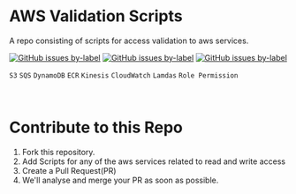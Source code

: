 # AWS Validation Scripts
A repo consisting of scripts for access validation to aws services. <br/>

[![GitHub issues by-label][good-first-issue-badge]][good-first-issue-link]
[![GitHub issues by-label][help-wanted-badge]][help-wanted-link]
[![GitHub issues by-label][hacktoberfest-badge]][hacktoberfest-link]

`S3`
`SQS`
`DynamoDB`
`ECR`
`Kinesis`
`CloudWatch`
`Lamdas`
`Role Permission`

<br/>

# Contribute to this Repo

1) Fork this repository.
2) Add Scripts for any of the aws services related to read and write access
3) Create a Pull Request(PR)
4) We'll analyse and merge your PR as soon as possible.


[good-first-issue-link]: https://github.com/priyamm/aws-services-validation-scripts/issues?q=is%3Aissue+is%3Aopen+label%3A%22good%20first%20issue%22
[good-first-issue-badge]: https://img.shields.io/github/issues-raw/priyamm/aws-services-validation-scripts/good%20first%20issue.svg?label=good%20first%20issue

[help-wanted-link]: https://github.com/priyamm/aws-services-validation-scripts/issues?q=is%3Aissue+is%3Aopen+label%3A%22help%20wanted%22
[help-wanted-badge]: https://img.shields.io/github/issues-raw/priyamm/aws-services-validation-scripts/help%20wanted.svg?label=help%20wanted&color=%23856bf9& 

[hacktoberfest-link]: https://github.com/priyamm/aws-services-validation-scripts/issues?q=is%3Aissue+is%3Aopen+label%3A%22hacktoberfest%22
[hacktoberfest-badge]: https://img.shields.io/github/issues-raw/priyamm/aws-services-validation-scripts/hacktoberfest.svg?label=hacktoberfest&color=orange
